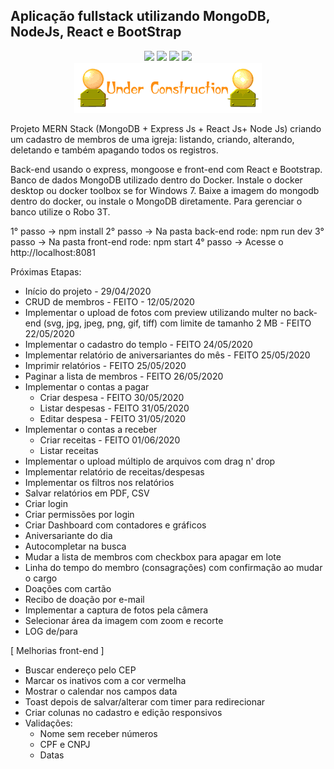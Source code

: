 ## Aplicação fullstack utilizando MongoDB, NodeJs, React e BootStrap
<p align="center">
  <img src="https://img.shields.io/badge/Mongoose-5.9.10-blue.svg?colorB=449a45">
  <img src="https://img.shields.io/badge/React-16.13.1-blue.svg">
  <img src="https://img.shields.io/badge/Nodejs-12.16.1-blue.svg?colorB=90c53f">
  <img src="https://img.shields.io/badge/Express-4.17.1-blue.svg?colorB=47535e">
  <br/>
  <img src="./underconstruction.gif">
</p>

Projeto MERN Stack (MongoDB + Express Js + React Js+ Node Js) criando um cadastro de membros de uma igreja: listando, criando, alterando, deletando e também apagando todos os registros.

Back-end usando o express, mongoose e front-end com React e Bootstrap. 
Banco de dados MongoDB utilizado dentro do Docker. 
Instale o docker desktop ou docker toolbox se for Windows 7. Baixe a imagem do mongodb dentro do docker, ou instale o MongoDB diretamente. Para gerenciar o banco utilize o Robo 3T.



1° passo -> npm install
2° passo -> Na pasta back-end rode: npm run dev
3° passo -> Na pasta front-end rode: npm start
4° passo -> Acesse o http://localhost:8081

Próximas Etapas:
- Início do projeto - 29/04/2020
- CRUD de membros - FEITO - 12/05/2020
- Implementar o upload de fotos com preview utilizando multer no back-end (svg, jpg, jpeg, png, gif, tiff) com limite de tamanho 2 MB - FEITO 22/05/2020
- Implementar o cadastro do templo - FEITO 24/05/2020
- Implementar relatório de aniversariantes do mês - FEITO 25/05/2020
- Imprimir relatórios - FEITO 25/05/2020
- Paginar a lista de membros - FEITO 26/05/2020
- Implementar o contas a pagar
  - Criar despesa - FEITO 30/05/2020
  - Listar despesas - FEITO 31/05/2020
  - Editar despesa - FEITO 31/05/2020
- Implementar o contas a receber
  - Criar receitas - FEITO 01/06/2020
  - Listar receitas
- Implementar o upload múltiplo de arquivos com drag n' drop
- Implementar relatório de receitas/despesas
- Implementar os filtros nos relatórios
- Salvar relatórios em PDF, CSV
- Criar login
- Criar permissões por login
- Criar Dashboard com contadores e gráficos
- Aniversariante do dia
- Autocompletar na busca
- Mudar a lista de membros com checkbox para apagar em lote
- Linha do tempo do membro (consagrações) com confirmação ao mudar o cargo
- Doações com cartão
- Recibo de doação por e-mail
- Implementar a captura de fotos pela câmera
- Selecionar área da imagem com zoom e recorte
- LOG de/para

[ Melhorias front-end ]

- Buscar endereço pelo CEP
- Marcar os inativos com a cor vermelha
- Mostrar o calendar nos campos data
- Toast depois de salvar/alterar com timer para redirecionar
- Criar colunas no cadastro e edição responsivos
- Validações:
  - Nome sem receber números
  - CPF e CNPJ
  - Datas